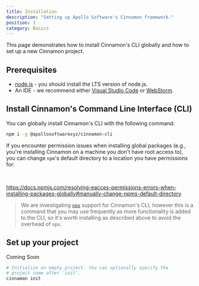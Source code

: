 ```yaml
---
title: Installation
description: "Setting up Apollo Software's Cinnamon framework."
position: 1
category: Basics
---
```


<div class="page-description">
This page demonstrates how to install Cinnamon's CLI globally and how to set 
up a new Cinnamon project.
</div>

## Prerequisites

- [node.js](https://nodejs.org/) - you should install the LTS version of 
  node.js.
- An IDE - we recommend either
  [Visual Studio Code](https://code.visualstudio.com/) or
  [WebStorm](https://www.jetbrains.com/webstorm/).

## Install Cinnamon's Command Line Interface (CLI)

You can globally install Cinnamon's CLI with the following command:

```bash
npm i -g @apollosoftwarexyz/cinnamon-cli
```

<alert>

If you encounter permission issues when installing global packages (e.g.,
you're installing Cinnamon on a machine you don't have root access to), you can
change `npm`'s default directory to a location you have permissions for:  

<br>

https://docs.npmjs.com/resolving-eacces-permissions-errors-when-installing-packages-globally#manually-change-npms-default-directory

</alert>

> We are investigating [`npx`](https://www.npmjs.com/package/npx) support for
> Cinnamon's CLI, however this is a command that you may use frequently as more
> functionality is added to the CLI, so it's worth installing as described
> above to avoid the overhead of `npx`.

## Set up your project

<badge>Coming Soon</badge>

```bash
# Initialize an empty project. You can optionally specify the
# project name after 'init'.
cinnamon init
```
